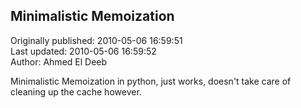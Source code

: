 ## Minimalistic Memoization  
Originally published: 2010-05-06 16:59:51  
Last updated: 2010-05-06 16:59:52  
Author: Ahmed El Deeb  
  
Minimalistic Memoization in python, just works, doesn't take care of cleaning up the cache however.